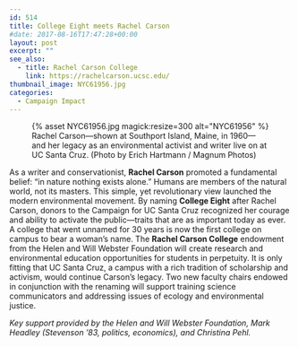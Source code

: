 ```yaml
---
id: 514
title: College Eight meets Rachel Carson
#date: 2017-08-16T17:47:28+00:00
layout: post
excerpt: ""
see_also:
  - title: Rachel Carson College
    link: https://rachelcarson.ucsc.edu/
thumbnail_image: NYC61956.jpg
categories:
  - Campaign Impact
---
```

<figure class="inline-image right">
{% asset NYC61956.jpg magick:resize=300 alt="NYC61956" %}<figcaption>Rachel Carson—shown at Southport Island, Maine, in 1960—and her legacy as an environmental activist and writer live on at UC Santa Cruz. (Photo by Erich Hartmann / Magnum Photos)</figcaption></figure>

As a writer and conservationist, **Rachel Carson** promoted a fundamental belief: “in nature nothing exists alone.” Humans are members of the natural world, not its masters. This simple, yet revolutionary view launched the modern environmental movement. By naming **College Eight** after Rachel Carson, donors to the Campaign for UC Santa Cruz recognized her courage and ability to activate the public—traits that are as important today as ever. A college that went unnamed for 30 years is now the first college on campus to bear a woman’s name. The **Rachel Carson College** endowment from the Helen and Will Webster Foundation will create research and environmental education opportunities for students in perpetuity. It is only fitting that UC Santa Cruz, a campus with a rich tradition of scholarship and activism, would continue Carson’s legacy. Two new faculty chairs endowed in conjunction with the renaming will support training science communicators and addressing issues of ecology and environmental justice.

_Key support provided by the Helen and Will Webster Foundation, Mark Headley (Stevenson &#8217;83, politics, economics), and Christina Pehl._
